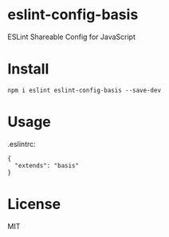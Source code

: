 # eslint-config-basis

ESLint Shareable Config for JavaScript 

# Install

```
npm i eslint eslint-config-basis --save-dev
```

# Usage

.eslintrc:

```
{
  "extends": "basis"
}
```

# License

MIT